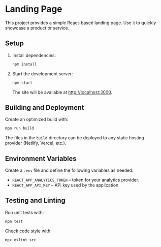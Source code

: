 # Landing Page

This project provides a simple React-based landing page. Use it to quickly showcase a product or service.

## Setup

1. Install dependencies:
   ```bash
   npm install
   ```
2. Start the development server:
   ```bash
   npm start
   ```
   The site will be available at [http://localhost:3000](http://localhost:3000).

## Building and Deployment

Create an optimized build with:

```bash
npm run build
```

The files in the `build` directory can be deployed to any static hosting provider (Netlify, Vercel, etc.).

## Environment Variables

Create a `.env` file and define the following variables as needed:

- `REACT_APP_ANALYTICS_TOKEN` – token for your analytics provider.
- `REACT_APP_API_KEY` – API key used by the application.

## Testing and Linting

Run unit tests with:

```bash
npm test
```

Check code style with:

```bash
npx eslint src
```
